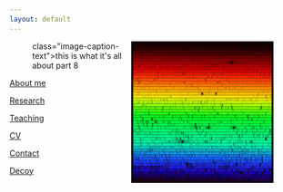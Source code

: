 ```yaml
---
layout: default
---
```

<figure class="fig">
  <img align="right" src= "./solarspec.jpg" width="250" height="250">
  <figcaption> class="image-caption-text">this is what it's all about part 8</figcaption>
</figure>


[About me](./aboutme.md)

[Research](./research.md)

[Teaching](./teaching.md)

[CV](./cv.md)

[Contact](./contact.md)

[Decoy](./decoy.md)

<!--[Other](./other.md)-->
<!--<figure>
  <img align="right" src= "./solarspec.jpg" width="250" height="250">
  <figcaption>this is what it's all about</figcaption>
</figure>-->
